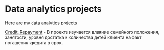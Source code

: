 # Data analytics projects
Here are my  data analytics projects

[Credit_Repayment](#Credit_Repayment) - В проекте изучается влияние семейного положения, занятости, уровня достатка и количества детей клиента на факт погашения кредита в срок.
